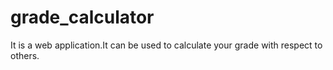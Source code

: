 # grade_calculator
It is a web application.It can be used to calculate your grade with respect to others.
